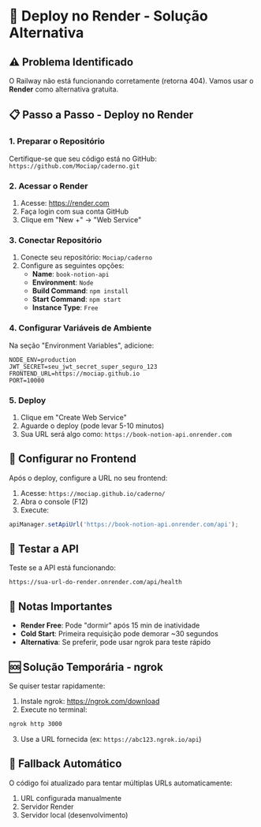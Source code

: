 # 🚀 Deploy no Render - Solução Alternativa

## ⚠️ Problema Identificado
O Railway não está funcionando corretamente (retorna 404). Vamos usar o **Render** como alternativa gratuita.

## 📋 Passo a Passo - Deploy no Render

### 1. Preparar o Repositório
Certifique-se que seu código está no GitHub: `https://github.com/Mociap/caderno.git`

### 2. Acessar o Render
1. Acesse: https://render.com
2. Faça login com sua conta GitHub
3. Clique em "New +" → "Web Service"

### 3. Conectar Repositório
1. Conecte seu repositório: `Mociap/caderno`
2. Configure as seguintes opções:
   - **Name**: `book-notion-api`
   - **Environment**: `Node`
   - **Build Command**: `npm install`
   - **Start Command**: `npm start`
   - **Instance Type**: `Free`

### 4. Configurar Variáveis de Ambiente
Na seção "Environment Variables", adicione:

```
NODE_ENV=production
JWT_SECRET=seu_jwt_secret_super_seguro_123
FRONTEND_URL=https://mociap.github.io
PORT=10000
```

### 5. Deploy
1. Clique em "Create Web Service"
2. Aguarde o deploy (pode levar 5-10 minutos)
3. Sua URL será algo como: `https://book-notion-api.onrender.com`

## 🔧 Configurar no Frontend

Após o deploy, configure a URL no seu frontend:

1. Acesse: `https://mociap.github.io/caderno/`
2. Abra o console (F12)
3. Execute:
```javascript
apiManager.setApiUrl('https://book-notion-api.onrender.com/api');
```

## 🧪 Testar a API

Teste se a API está funcionando:
```
https://sua-url-do-render.onrender.com/api/health
```

## 📝 Notas Importantes

- **Render Free**: Pode "dormir" após 15 min de inatividade
- **Cold Start**: Primeira requisição pode demorar ~30 segundos
- **Alternativa**: Se preferir, pode usar ngrok para teste rápido

## 🆘 Solução Temporária - ngrok

Se quiser testar rapidamente:

1. Instale ngrok: https://ngrok.com/download
2. Execute no terminal:
```bash
ngrok http 3000
```
3. Use a URL fornecida (ex: `https://abc123.ngrok.io/api`)

## 🔄 Fallback Automático

O código foi atualizado para tentar múltiplas URLs automaticamente:
1. URL configurada manualmente
2. Servidor Render
3. Servidor local (desenvolvimento)